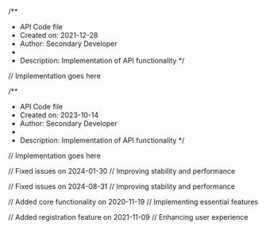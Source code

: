 /**
 * API Code file
 * Created on: 2021-12-28
 * Author: Secondary Developer
 *
 * Description: Implementation of API functionality
 */
 
// Implementation goes here

/**
 * API Code file
 * Created on: 2023-10-14
 * Author: Secondary Developer
 *
 * Description: Implementation of API functionality
 */
 
// Implementation goes here


// Fixed issues on 2024-01-30
// Improving stability and performance

// Fixed issues on 2024-08-31
// Improving stability and performance

// Added core functionality on 2020-11-19
// Implementing essential features

// Added registration feature on 2021-11-09
// Enhancing user experience
